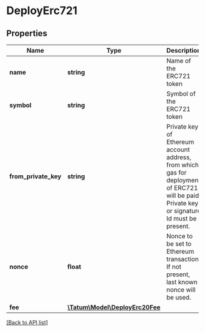 # DeployErc721

## Properties

Name | Type | Description | Notes
------------ | ------------- | ------------- | -------------
**name** | **string** | Name of the ERC721 token |
**symbol** | **string** | Symbol of the ERC721 token |
**from_private_key** | **string** | Private key of Ethereum account address, from which gas for deployment of ERC721 will be paid. Private key, or signature Id must be present. |
**nonce** | **float** | Nonce to be set to Ethereum transaction. If not present, last known nonce will be used. | [optional]
**fee** | [**\Tatum\Model\DeployErc20Fee**](DeployErc20Fee.md) |  | [optional]

[[Back to API list]](../../README.md#api-endpoints)
